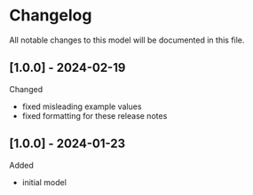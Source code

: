 # Changelog
All notable changes to this model will be documented in this file.

## [1.0.0] - 2024-02-19
Changed
- fixed misleading example values
- fixed formatting for these release notes

## [1.0.0] - 2024-01-23
Added
- initial model
